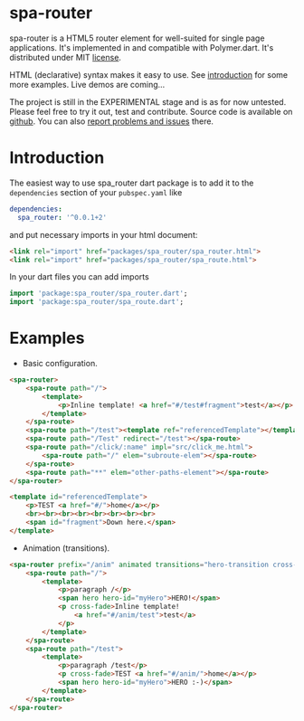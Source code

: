 spa-router
==========

spa-router is a HTML5 router element for well-suited for single page applications.
It's implemented in and compatible with Polymer.dart. It's distributed under MIT
[license](https://github.com/kornel661/spa-router/blob/master/LICENSE).

HTML (declarative) syntax makes it easy to use. See [introduction](https://github.com/kornel661/spa-router/blob/master/doc/introduction.md)
for some more examples. Live demos are coming...

The project is still in the EXPERIMENTAL stage and is as for now untested.
Please feel free to try it out, test and contribute. Source code is available on
[github](https://github.com/kornel661/spa-router). You can also
[report problems and issues](https://github.com/kornel661/spa-router/issues) there.


# Introduction

The easiest way to use spa_router dart package is to add it to the `dependencies`
section of your `pubspec.yaml` like
```yaml
dependencies:
  spa_router: '^0.0.1+2'
```
and put necessary imports in your html document:
```html
<link rel="import" href="packages/spa_router/spa_router.html">
<link rel="import" href="packages/spa_router/spa_route.html">
```
In your dart files you can add imports
```dart
import 'package:spa_router/spa_router.dart';
import 'package:spa_router/spa_route.dart';
```


# Examples


* Basic configuration.
```html
<spa-router>
	<spa-route path="/">
		<template>
			<p>Inline template! <a href="#/test#fragment">test</a></p>
		</template>
	</spa-route>
	<spa-route path="/test"><template ref="referencedTemplate"></template></spa-route>
	<spa-route path="/Test" redirect="/test"></spa-route>
	<spa-route path="/click/:name" impl="src/click_me.html">
		<spa-route path="/" elem="subroute-elem"></spa-route>
	</spa-route>
	<spa-route path="**" elem="other-paths-element"></spa-route>
</spa-router>

<template id="referencedTemplate">
	<p>TEST <a href="#/">home</a></p>
	<br><br><br><br><br><br><br><br>
	<span id="fragment">Down here.</span>
</template>
```

* Animation (transitions).
```html
<spa-router prefix="/anim" animated transitions="hero-transition cross-fade">
	<spa-route path="/">
		<template>
			<p>paragraph /</p>
			<span hero hero-id="myHero">HERO!</span>
			<p cross-fade>Inline template!
				<a href="#/anim/test">test</a>
			</p>
		</template>
	</spa-route>
	<spa-route path="/test">
		<template>
			<p>paragraph /test</p>
			<p cross-fade>TEST <a href="#/anim/">home</a></p>
			<span hero hero-id="myHero">HERO :-)</span>
		</template>
	</spa-route>
</spa-router>
```

